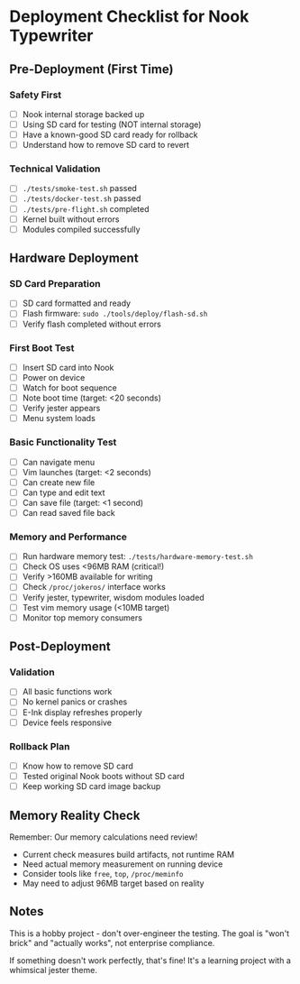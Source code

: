 # Deployment Checklist for Nook Typewriter

## Pre-Deployment (First Time)

### Safety First
- [ ] Nook internal storage backed up
- [ ] Using SD card for testing (NOT internal storage)
- [ ] Have a known-good SD card ready for rollback
- [ ] Understand how to remove SD card to revert

### Technical Validation
- [ ] `./tests/smoke-test.sh` passed
- [ ] `./tests/docker-test.sh` passed  
- [ ] `./tests/pre-flight.sh` completed
- [ ] Kernel built without errors
- [ ] Modules compiled successfully

## Hardware Deployment

### SD Card Preparation
- [ ] SD card formatted and ready
- [ ] Flash firmware: `sudo ./tools/deploy/flash-sd.sh`
- [ ] Verify flash completed without errors

### First Boot Test
- [ ] Insert SD card into Nook
- [ ] Power on device
- [ ] Watch for boot sequence
- [ ] Note boot time (target: <20 seconds)
- [ ] Verify jester appears
- [ ] Menu system loads

### Basic Functionality Test
- [ ] Can navigate menu
- [ ] Vim launches (target: <2 seconds)
- [ ] Can create new file
- [ ] Can type and edit text
- [ ] Can save file (target: <1 second)
- [ ] Can read saved file back

### Memory and Performance
- [ ] Run hardware memory test: `./tests/hardware-memory-test.sh`
- [ ] Check OS uses <96MB RAM (critical!)
- [ ] Verify >160MB available for writing
- [ ] Check `/proc/jokeros/` interface works
- [ ] Verify jester, typewriter, wisdom modules loaded
- [ ] Test vim memory usage (<10MB target)
- [ ] Monitor top memory consumers

## Post-Deployment

### Validation
- [ ] All basic functions work
- [ ] No kernel panics or crashes
- [ ] E-Ink display refreshes properly
- [ ] Device feels responsive

### Rollback Plan
- [ ] Know how to remove SD card
- [ ] Tested original Nook boots without SD card
- [ ] Keep working SD card image backup

## Memory Reality Check

Remember: Our memory calculations need review!
- Current check measures build artifacts, not runtime RAM
- Need actual memory measurement on running device
- Consider tools like `free`, `top`, `/proc/meminfo`
- May need to adjust 96MB target based on reality

## Notes

This is a hobby project - don't over-engineer the testing.
The goal is "won't brick" and "actually works", not enterprise compliance.

If something doesn't work perfectly, that's fine! 
It's a learning project with a whimsical jester theme.